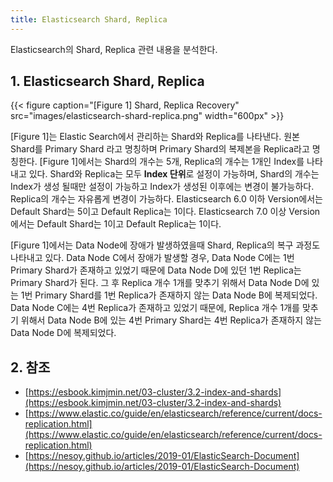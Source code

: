 ```yaml
---
title: Elasticsearch Shard, Replica
---
```


Elasticsearch의 Shard, Replica 관련 내용을 분석한다.

## 1. Elasticsearch Shard, Replica

{{< figure caption="[Figure 1] Shard, Replica Recovery" src="images/elasticsearch-shard-replica.png" width="600px" >}}

[Figure 1]는 Elastic Search에서 관리하는 Shard와 Replica를 나타낸다. 원본 Shard를 Primary Shard 라고 명칭하며 Primary Shard의 복제본을 Replica라고 명칭한다. [Figure 1]에서는 Shard의 개수는 5개, Replica의 개수는 1개인 Index를 나타내고 있다. Shard와 Replica는 모두 **Index 단위**로 설정이 가능하며, Shard의 개수는 Index가 생성 될때만 설정이 가능하고 Index가 생성된 이후에는 변경이 불가능하다. Replica의 개수는 자유롭게 변경이 가능하다. Elasticsearch 6.0 이하 Version에서는 Default Shard는 5이고 Default Replica는 1이다. Elasticsearch 7.0 이상 Version에서는 Default Shard는 1이고 Default Replica는 1이다.

[Figure 1]에서는 Data Node에 장애가 발생하였을때 Shard, Replica의 복구 과정도 나타내고 있다. Data Node C에서 장애가 발생할 경우, Data Node C에는 1번 Primary Shard가 존재하고 있었기 때문에 Data Node D에 있던 1번 Replica는 Primary Shard가 된다. 그 후 Replica 개수 1개를 맞추기 위해서 Data Node D에 있는 1번 Primary Shard를 1번 Replica가 존재하지 않는 Data Node B에 복제되었다. Data Node C에는 4번 Replica가 존재하고 있었기 때문에, Replica 개수 1개를 맞추기 위해서 Data Node B에 있는 4번 Primary Shard는 4번 Replica가 존재하지 않는 Data Node D에 복제되었다.

## 2. 참조

* [https://esbook.kimjmin.net/03-cluster/3.2-index-and-shards](https://esbook.kimjmin.net/03-cluster/3.2-index-and-shards)
* [https://www.elastic.co/guide/en/elasticsearch/reference/current/docs-replication.html](https://www.elastic.co/guide/en/elasticsearch/reference/current/docs-replication.html)
* [https://nesoy.github.io/articles/2019-01/ElasticSearch-Document](https://nesoy.github.io/articles/2019-01/ElasticSearch-Document)